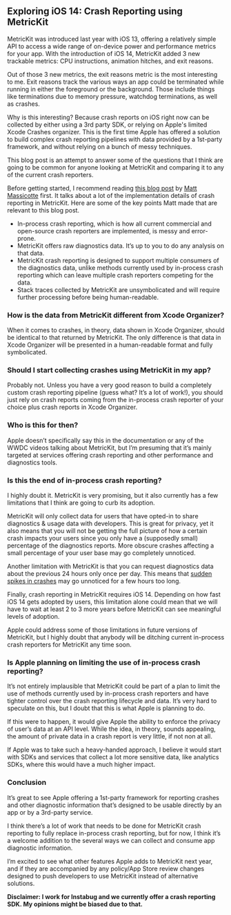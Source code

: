 ## Exploring iOS 14: Crash Reporting using MetricKit
MetricKit was introduced last year with iOS 13, offering a relatively simple API to access a wide range of on-device power and performance metrics for your app. With the introduction of iOS 14, MetricKit added 3 new trackable metrics: CPU instructions, animation hitches, and exit reasons.

Out of those 3 new metrics, the exit reasons metric is the most interesting to me. Exit reasons track the various ways an app could be terminated while running in either the foreground or the background. Those include things like terminations due to memory pressure, watchdog terminations, as well as crashes.

Why is this interesting? Because crash reports on iOS right now can be collected by either using a 3rd party SDK, or relying on Apple's limited Xcode Crashes organizer. This is the first time Apple has offered a solution to build complex crash reporting pipelines with data provided by a 1st-party framework, and without relying on a bunch of messy techniques.

This blog post is an attempt to answer some of the questions that I think are going to be common for anyone looking at MetricKit and comparing it to any of the current crash reporters.

Before getting started, I recommend reading [this blog post](https://www.chimehq.com/blog/metrickit-crash-reporting) by [Matt Massicotte](https://twitter.com/mattie) first. It talks about a lot of the implementation details of crash reporting in MetricKit. Here are some of the key points Matt made that are relevant to this blog post.

* In-process crash reporting, which is how all current commercial and open-source crash reporters are implemented, is messy and error-prone.
* MetricKit offers raw diagnostics data. It’s up to you to do any analysis on that data.
* MetricKit crash reporting is designed to support multiple consumers of the diagnostics data, unlike methods currently used by in-process crash reporting which can leave multiple crash reporters competing for the data.
* Stack traces collected by MetricKit are unsymbolicated and will require further processing before being human-readable.

### How is the data from MetricKit different from Xcode Organizer?
When it comes to crashes, in theory, data shown in Xcode Organizer, should be identical to that returned by MetricKit. The only difference is that data in Xcode Organizer will be presented in a human-readable format and fully symbolicated.

### Should I start collecting crashes using MetricKit in my app?
Probably not. Unless you have a very good reason to build a completely custom crash reporting pipeline (guess what? It’s a lot of work!), you should just rely on crash reports coming from the in-process crash reporter of your choice plus crash reports in Xcode Organizer.

### Who is this for then?
Apple doesn’t specifically say this in the documentation or any of the WWDC videos talking about MetricKit, but I’m presuming that it’s mainly targeted at services offering crash reporting and other performance and diagnostics tools.

### Is this the end of in-process crash reporting?
I highly doubt it. MetricKit is very promising, but it also currently has a few limitations that I think are going to curb its adoption.

MetricKit will only collect data for users that have opted-in to share diagnostics & usage data with developers. This is great for privacy, yet it also means that you will not be getting the full picture of how a certain crash impacts your users since you only have a (supposedly small) percentage of the diagnostics reports. More obscure crashes affecting a small percentage of your user base may go completely unnoticed.

Another limitation with MetricKit is that you can request diagnostics data about the previous 24 hours only once per day. This means that [sudden spikes in crashes](https://www.theverge.com/2020/5/7/21250689/facebook-sdk-bug-ios-app-crash-apple-spotify-venmo-tiktok-tinder) may go unnoticed for a few hours too long.

Finally, crash reporting in MetricKit requires iOS 14. Depending on how fast iOS 14 gets adopted by users, this limitation alone could mean that we will have to wait at least 2 to 3 more years before MetricKit can see meaningful levels of adoption.

Apple could address some of those limitations in future versions of MetricKit, but I highly doubt that anybody will be ditching current in-process crash reporters for MetricKit any time soon.

### Is Apple planning on limiting the use of in-process crash reporting?
It’s not entirely implausible that MetricKit could be part of a plan to limit the use of methods currently used by in-process crash reporters and have tighter control over the crash reporting lifecycle and data. It’s very hard to speculate on this, but I doubt that this is what Apple is planning to do.

If this were to happen, it would give Apple the ability to enforce the privacy of user’s data at an API level. While the idea, in theory, sounds appealing, the amount of private data in a crash report is very little, if not non at all.

If Apple was to take such a heavy-handed approach, I believe it would start with SDKs and services that collect a lot more sensitive data, like analytics SDKs, where this would have a much higher impact.

### Conclusion
It’s great to see Apple offering a 1st-party framework for reporting crashes and other diagnostic information that’s designed to be usable directly by an app or by a 3rd-party service.

I think there’s a lot of work that needs to be done for MetricKit crash reporting to fully replace in-process crash reporting, but for now, I think it’s a welcome addition to the several ways we can collect and consume app diagnostic information.

I’m excited to see what other features Apple adds to MetricKit next year, and if they are accompanied by any policy/App Store review changes designed to push developers to use MetricKit instead of alternative solutions.

**Disclaimer: I work for Instabug and we currently offer a crash reporting SDK. My opinions might be biased due to that.**
